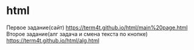 # html
Первое задание(сайт)
https://term4t.github.io/html/main%20page.html
Второе задание(алг задача и смена текста по кнопке)
https://term4t.github.io/html/alg.html
